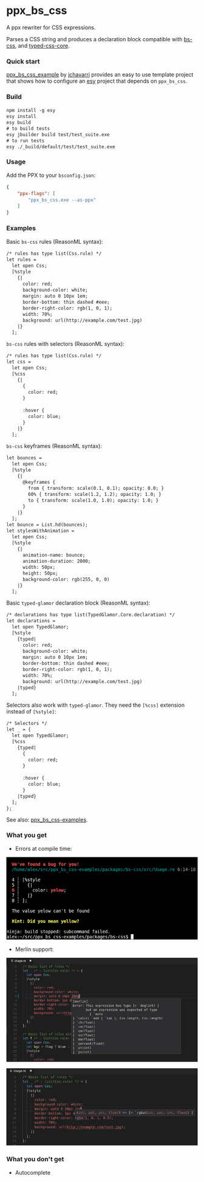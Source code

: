 ppx\_bs\_css
============

A ppx rewriter for CSS expressions.

Parses a CSS string and produces a declaration block compatible with
[bs-css](https://github.com/SentiaAnalytics/bs-css), and
[typed-css-core](https://github.com/glennsl/bs-typed-css/tree/master/packages/core).

### Quick start

[ppx_bs_css_example](https://github.com/jchavarri/ppx_bs_css_example) by [jchavarri](https://github.com/jchavarri) provides
an easy to use template project that shows how to configure an [esy](https://esy.sh/) project that depends on `ppx_bs_css`.

### Build

    npm install -g esy
    esy install
    esy build
    # to build tests
    esy jbuilder build test/test_suite.exe
    # to run tests
    esy ./_build/default/test/test_suite.exe

### Usage

Add the PPX to your `bsconfig.json`:

```json
{
    "ppx-flags": [
        "ppx_bs_css.exe --as-ppx"
    ]
}
```

### Examples

Basic `bs-css` rules (ReasonML syntax):

```reason
/* rules has type list(Css.rule) */
let rules =
  let open Css;
  [%style
    {|
      color: red;
      background-color: white;
      margin: auto 0 10px 1em;
      border-bottom: thin dashed #eee;
      border-right-color: rgb(1, 0, 1);
      width: 70%;
      background: url(http://example.com/test.jpg)
    |}
  ];
```

`bs-css` rules with selectors (ReasonML syntax):

```reason
/* rules has type list(Css.rule) */
let css =
  let open Css;
  [%css
    {|
      {
        color: red;
      }

      :hover {
        color: blue;
      }
    |}
  ];
```

`bs-css` keyframes (ReasonML syntax):

```reason
let bounces =
  let open Css;
  [%style
    {|
      @keyframes {
        from { transform: scale(0.1, 0.1); opacity: 0.0; }
        60% { transform: scale(1.2, 1.2); opacity: 1.0; }
        to { transform: scale(1.0, 1.0); opacity: 1.0; }
      }
    |}
  ];
let bounce = List.hd(bounces);
let stylesWithAnimation =
  let open Css;
  [%style
    {|
      animation-name: bounce;
      animation-duration: 2000;
      width: 50px;
      height: 50px;
      background-color: rgb(255, 0, 0)
    |}
  ];
```

Basic `typed-glamor` declaration block (ReasonML syntax):

```reason
/* declarations has type list(TypedGlamor.Core.declaration) */
let declarations =
  let open TypedGlamor;
  [%style
    {typed|
      color: red;
      background-color: white;
      margin: auto 0 10px 1em;
      border-bottom: thin dashed #eee;
      border-right-color: rgb(1, 0, 1);
      width: 70%;
      background: url(http://example.com/test.jpg)
    |typed}
  ];
```

Selectors also work with `typed-glamor`. They need the `[%css]` extension instead of `[%style]`:

```reason
/* Selectors */
let _ = {
  let open TypedGlamor;
  [%css
    {typed|
      {
        color: red;
      }

      :hover {
        color: blue;
      }
    |typed}
  ];
};
```

See also:
[ppx_bs_css-examples](https://github.com/astrada/ppx_bs_css-examples).

### What you get

* Errors at compile time:

![Color typo](doc/color_typo.png)

* Merlin support:

![Merlin type error](doc/merlin_type_error.png)

![Merlin function info](doc/merlin_function.png)

### What you don't get

* Autocomplete

